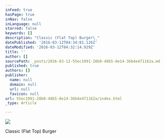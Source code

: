 ```yaml
---
inFeed: true
hasPage: true
inNav: false
inLanguage: null
starred: false
keywords: []
description: "Classic (Flat Top) Burger\_"
datePublished: '2016-03-12T04:34:01.126Z'
dateModified: '2016-03-12T04:32:14.929Z'
title: ''
author: []
sourcePath: _posts/2016-03-12-55ec1991-28b0-48b5-8e14-36b4e471162a.md
published: true
authors: []
publisher:
  name: null
  domain: null
  url: null
  favicon: null
url: 55ec1991-28b0-48b5-8e14-36b4e471162a/index.html
_type: Article

---
```

![](https://s3-us-west-2.amazonaws.com/the-grid-img/p/f0fdae3dd50c8748271f7a6df19a9af7a3805dea.jpg)

Classic (Flat Top) Burger